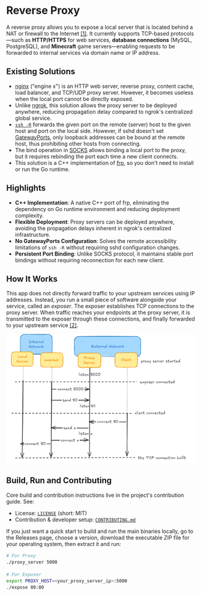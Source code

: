 
# Reverse Proxy

A reverse proxy allows you to expose a local server that is located behind a NAT or firewall to the Internet [[1]](https://github.com/fatedier/frp). It currently supports TCP-based protocols—such as **HTTP/HTTPS** for web services, **database connections** (MySQL, PostgreSQL), and **Minecraft** game servers—enabling requests to be forwarded to internal services via domain name or IP address.

## Existing Solutions
* [nginx](https://nginx.org/) ("engine x") is an HTTP web server, reverse proxy, content cache, load balancer, and TCP/UDP proxy server.
  However, it becomes useless when the local port cannot be directly exposed.
* Unlike [ngrok](https://ngrok.com/), this solution allows the proxy server to be deployed anywhere, reducing propagation delay compared to ngrok's centralized global service.
* [`ssh -R`](https://linux.die.net/man/1/ssh) forwards the given port on the remote (server) host to the given host and port on the local side.
  However, if sshd doesn't set [GatewayPorts](https://linux.die.net/man/5/sshd_config), only loopback addresses can be bound at the remote host, thus prohibiting other hosts from connecting.
* The bind operation in [SOCKS](https://www.openssh.com/txt/socks4.protocol) allows binding a local port to the proxy,
  but it requires rebinding the port each time a new client connects.
* This solution is a C++ implementation of [frp](https://github.com/fatedier/frp), so you don't need to install or run the Go runtime.

## Highlights

* **C++ Implementation**: A native C++ port of frp, eliminating the dependency on Go runtime environment and reducing deployment complexity.
* **Flexible Deployment**: Proxy servers can be deployed anywhere, avoiding the propagation delays inherent in ngrok's centralized infrastructure.
* **No GatewayPorts Configuration**: Solves the remote accessibility limitations of `ssh -R` without requiring sshd configuration changes.
* **Persistent Port Binding**: Unlike SOCKS protocol, it maintains stable port bindings without requiring reconnection for each new client.

## How It Works

This app does not directly forward traffic to your upstream services using IP addresses. Instead, you run a small piece of software alongside your service, called an *exposer*. The exposer establishes TCP connections to the proxy server. When traffic reaches your endpoints at the proxy server, it is transmitted to the exposer through these connections, and finally forwarded to your upstream service [[2]](https://ngrok.com/docs/how-ngrok-works/).


![sequence diamgram](docs/assets/sequence%20diagram.png)


## Build, Run and Contributing

Core build and contribution instructions live in the project's contribution guide. See:

- License: [`LICENSE`](./LICENSE) (short: MIT)
- Contribution & developer setup: [`CONTRIBUTING.md`](./CONTRIBUTING.md)

If you just want a quick start to build and run the main binaries locally, go to the Releases page, choose a version, download the executable ZIP file for your operating system, then extract it and run:

```bash
# For Proxy
./proxy_server 5000

# For Exposer
export PROXY_HOST=<your_proxy_server_ip>:5000
./expose 80:80
```

